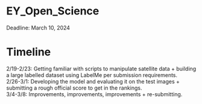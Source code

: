 # EY_Open_Science
Deadline: March 10, 2024
# Timeline
2/19-2/23: Getting familiar with scripts to manipulate satellite data + building a large labelled dataset using LabelMe per submission requirements.  
2/26-3/1: Developing the model and evaluating it on the test images + submitting a rough official score to get in the rankings.  
3/4-3/8: Improvements, improvements, improvements + re-submitting.  
